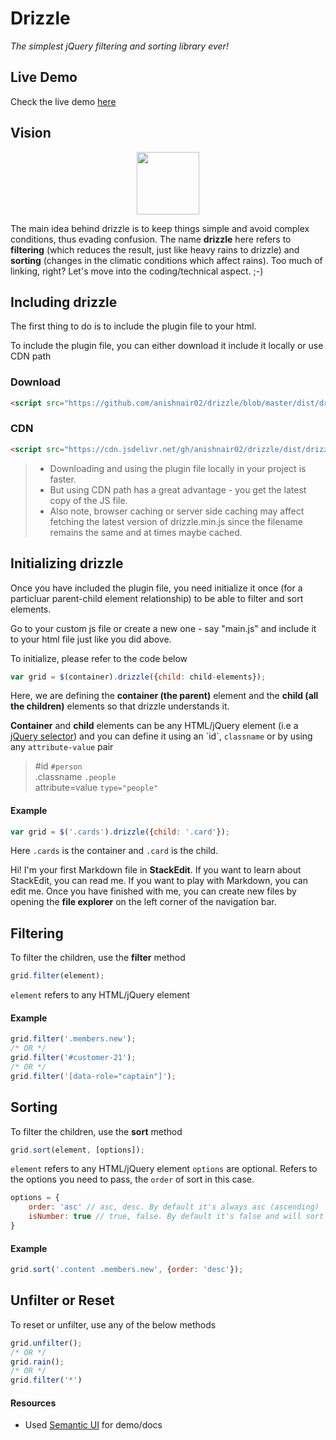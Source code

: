 # Drizzle
_The simplest jQuery filtering and sorting library ever!_

## Live Demo
Check the live demo <a href="https://anishnair02.github.io/drizzle/" target="_blank">here</a>

## Vision
<p align="center">
<img src="https://github.com/anishnair02/drizzle/blob/master/graphics/logo/drizzle.png?raw=true" width="100px" height="100px"/>
</p>

The main idea behind drizzle is to keep things simple and avoid complex conditions, thus evading confusion. The name **drizzle** here refers to **filtering** (which reduces the result, just like heavy rains to drizzle) and **sorting** (changes in the climatic conditions which affect rains). Too much of linking, right? Let's move into the coding/technical aspect. ;-)

## Including drizzle
The first thing to do is to include the plugin file to your html.

To include the plugin file, you can either download it include it locally or use CDN path

### Download
```html
<script src="https://github.com/anishnair02/drizzle/blob/master/dist/drizzle.min.js"></script>
```

### CDN
```html
<script src="https://cdn.jsdelivr.net/gh/anishnair02/drizzle/dist/drizzle.min.js"></script>
```
> - Downloading and using the plugin file locally in your project is faster. 
> - But using CDN path has a great advantage - you get the latest copy of the JS file.
> - Also note, browser caching or server side caching may affect fetching the latest version of drizzle.min.js since the filename remains the same and at times maybe cached.

## Initializing drizzle
Once you have included the plugin file, you need initialize it once (for a particluar parent-child element relationship) to be able to filter and sort elements.

Go to your custom js file or create a new one - say "main.js" and include it to your html file just like you did above.

To initialize, please refer to the code below
```javascript
var grid = $(container).drizzle({child: child-elements});
```            
Here, we are defining the **container (the parent)** element and the **child (all the children)** elements so that drizzle understands it.

**Container** and **child** elements can be any HTML/jQuery element (i.e a [jQuery selector]([https://api.jquery.com/category/selectors/](https://api.jquery.com/category/selectors/))) and you can define it using an `id`, `classname` or by using any `attribute-value` pair
> #id ```#person```<br/>
> .classname ```.people``` <br/>
> attribute=value ```type="people"```

#### Example
```javascript
var grid = $('.cards').drizzle({child: '.card'});
```
Here `.cards` is the container and `.card` is the child.

Hi! I'm your first Markdown file in **StackEdit**. If you want to learn about StackEdit, you can read me. If you want to play with Markdown, you can edit me. Once you have finished with me, you can create new files by opening the **file explorer** on the left corner of the navigation bar.

## Filtering
To filter the children, use the **filter** method
```javascript
grid.filter(element);     
```
`element` refers to any HTML/jQuery element

#### Example
```javascript
grid.filter('.members.new');
/* OR */
grid.filter('#customer-21');
/* OR */
grid.filter('[data-role="captain"]');
```

## Sorting
To filter the children, use the **sort** method
```javascript
grid.sort(element, [options]);    
```
`element` refers to any HTML/jQuery element
`options` are optional. Refers to the options you need to pass, the `order` of sort in this case.

```javascript
options = {
	order: 'asc' // asc, desc. By default it's always asc (ascending)
	isNumber: true // true, false. By default it's false and will sort it by alphabets. True will sort it based on the number(value) rather than alphabets.
}
```
#### Example
```javascript
grid.sort('.content .members.new', {order: 'desc'});
```

## Unfilter or Reset
To reset or unfilter, use any of the below methods

```javascript
grid.unfilter();
/* OR */
grid.rain();
/* OR */
grid.filter('*')
```

#### Resources
- Used <a href="https://semantic-ui.com/" target="_blank">Semantic UI</a> for demo/docs